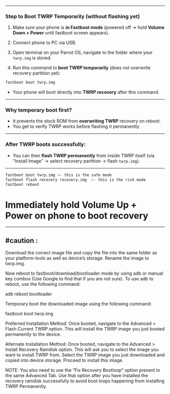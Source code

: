 
---

### Step to Boot TWRP Temporarily (without flashing yet)

1. Make sure your phone is **in Fastboot mode** (powered off → hold **Volume Down + Power** until fastboot screen appears).

2. Connect phone to PC via USB.

3. Open terminal on your Parrot OS, navigate to the folder where your `twrp.img` is stored.

4. Run this command to **boot TWRP temporarily** (does not overwrite recovery partition yet):

```bash
fastboot boot twrp.img
```

* Your phone will boot directly into **TWRP recovery** after this command.

---

### Why temporary boot first?

* It prevents the stock ROM from **overwriting TWRP** recovery on reboot.
* You get to verify TWRP works before flashing it permanently.

---

### After TWRP boots successfully:

* You can then **flash TWRP permanently** from inside TWRP itself (via "Install Image" → select recovery partition → flash `twrp.img`).

---

```bash
fastboot boot twrp.img <- this is the safe mode
fastboot flash recovery recovery.img  <- this is the risk mode
fastboot reboot
```
# Immediately hold Volume Up + Power on phone to boot recovery


---
#caution :
-------------
Download the correct image file and copy the file into the same folder as your platform-tools as well as device’s storage. Rename the image to twrp.img.

Now reboot to fastboot/download/bootloader mode by using adb or manual key combos (Use Google to find that if you are not sure). To use adb to reboot, use the following command:

adb reboot bootloader

Temporary boot the downloaded image using the following command:

fastboot boot twrp.img

Preferred Installation Method: Once booted, navigate to the Advanced > Flash Current TWRP option. This will install the TWRP image you just booted permanently to the device.

Alternate Installation Method: Once booted, navigate to the Advanced > Install Recovery Ramdisk option. This will ask you to select the image you want to install TWRP from. Select the TWRP image you just downloaded and copied into device storage. Proceed to install this image.

NOTE: You also need to use the “Fix Recovery Bootloop” option present in the same Advanced Tab. Use that option after you have installed the recovery ramdisk successfully to avoid boot loops happening from installing TWRP Permanently.
